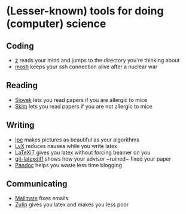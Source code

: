 # (Lesser-known) tools for doing (computer) science

## Coding
* [z](https://github.com/rupa/z) reads your mind and jumps to the directory you're thinking about
* [mosh](https://mosh.org) keeps your ssh connection alive after a nuclear war

## Reading
* [Sioyek](https://sioyek.info) lets you read papers if you are allergic to mice
* [Skim](https://skim-app.sourceforge.io) lets you read papers if you are not allergic to mice

## Writing
* [Ipe](https://ipe.otfried.org) makes pictures as beautiful as your algorithms
* [LyX](https://www.chachatelier.fr/latexit/) reduces nausea while you write latex
* [LaTeXiT](https://www.chachatelier.fr/latexit/) gives you latex without forcing beamer on you
* [git-latexdiff](https://gitlab.com/git-latexdiff/git-latexdiff) shows how your advisor ~ruined~ fixed your paper
* [Pandoc](https://pandoc.org) helps you waste less time blogging

## Communicating
* [Mailmate](https://freron.com) fixes emails
* [Zulip](https://zulip.com/for/research/) gives you latex and makes you less poor

